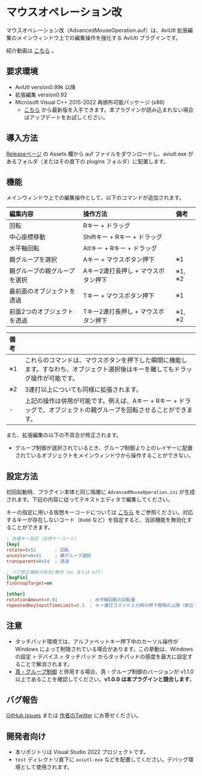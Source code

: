 # マウスオペレーション改

マウスオペレーション改（AdvancedMouseOperation.auf）は、AviUtl 拡張編集のメインウィンドウ上での編集操作を強化する AviUtl プラグインです。

紹介動画は [こちら](https://www.nicovideo.jp/watch/sm40410117) 。

## 要求環境

- AviUtl version0.99k 以降
- 拡張編集 version0.92
- Microsoft Visual C++ 2015-2022 再頒布可能パッケージ (x86)
    - [こちら](https://docs.microsoft.com/ja-jp/cpp/windows/latest-supported-vc-redist) から最新版を入手できます。本プラグインが読み込まれない場合はアップデートをお試しください。

## 導入方法

[Releaseページ](https://github.com/kumrnm/aviutl-advanced-mouse-operation/releases) の Assets 欄から auf ファイルをダウンロードし、aviutl.exe があるフォルダ（またはその直下の plugins フォルダ）に配置します。

## 機能

メインウィンドウ上での編集操作として、以下のコマンドが追加されます。

|編集内容|操作方法|備考|
|:---|:---|:---|
|回転|Rキー + ドラッグ||
|中心座標移動|Shiftキー + Rキー + ドラッグ||
|水平軸回転|Altキー + Rキー + ドラッグ||
|親グループを選択|Aキー + マウスボタン押下|※1|
|親グループの親グループを選択|Aキー2連打長押し + マウスボタン押下|※1, ※2|
|最前面のオブジェクトを透過|Tキー + マウスボタン押下|※1|
|前面2つのオブジェクトを透過|Tキー2連打長押し + マウスボタン押下|※1, ※2|

|備考||
|:---|:---|
|※1|これらのコマンドは、マウスボタンを押下した瞬間に機能します。すなわち、オブジェクト選択後はキーを離してもドラッグ操作が可能です。|
|※2|3連打以上についても同様に拡張されます。|
|-|上記の操作は併用が可能です。例えば、Aキー + Rキー + ドラッグで、オブジェクトの親グループを回転させることができます。|

また、拡張編集の以下の不具合が修正されます。
- グループ制御が選択されているとき、グループ制御より上のレイヤーに配置されているオブジェクトをメインウィンドウから操作することができない。

## 設定方法

初回起動時、プラグイン本体と同じ階層に `AdvancedMouseOperation.ini` が生成されます。下記の内容に従ってテキストエディタで編集してください。

キーの指定に用いる仮想キーコードについては [こちら](https://docs.microsoft.com/ja-jp/windows/win32/inputdev/virtual-key-codes) をご参照ください。対応するキーが存在しないコード（`0x00` など）を指定すると、当該機能を無効化することができます。

```ini
; 各種キー設定（仮想キーコード）
[key]
rotate=0x52       ; 回転
ancestor=0x41     ; 親グループ選択
transparent=0x54  ; 透過

; バグ修正機能の有効/無効（on または off）
[bugFix]
fixGroupTarget=on

[other]
rotationAmount=0.01            ; 水平軸回転の回転量
repeatedKeyInputTimeLimit=0.3  ; キー連打コマンド入力時の押下間隔の上限（単位：秒）
```

## 注意

- タッチパッド環境では、アルファベットキー押下中のカーソル操作が Windows によって制限されている場合があります。この挙動は、Windowsの設定 > デバイス > タッチパッド からタッチパッドの感度を最大に設定することで解消されます。
- [真・グループ制御](https://github.com/kumrnm/aviutl-authentic-grouping) と併用する場合、真・グループ制御のバージョンが v1.1.0 以上であることを確認してください。**v1.0.0 は本プラグインと競合します**。

## バグ報告

[GitHub Issues](https://github.com/kumrnm/aviutl-advanced-mouse-operation/issues) または [作者のTwitter](https://twitter.com/kumrnm) にお寄せください。

## 開発者向け

- 本リポジトリは Visual Studio 2022 プロジェクトです。
- `test` ディレクトリ直下に `aviutl.exe` などを配置してください。デバッグ環境として使用されます。
